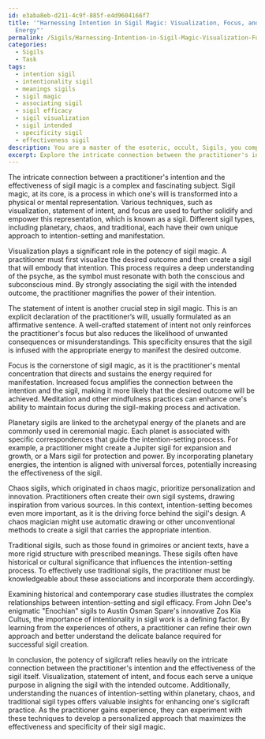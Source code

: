 ```yaml
---
id: e3aba8eb-d211-4c9f-885f-e4d9604166f7
title: '"Harnessing Intention in Sigil Magic: Visualization, Focus, and Planetary
  Energy"'
permalink: /Sigils/Harnessing-Intention-in-Sigil-Magic-Visualization-Focus-and-Planetary-Energy/
categories:
  - Sigils
  - Task
tags:
  - intention sigil
  - intentionality sigil
  - meanings sigils
  - sigil magic
  - associating sigil
  - sigil efficacy
  - sigil visualization
  - sigil intended
  - specificity sigil
  - effectiveness sigil
description: You are a master of the esoteric, occult, Sigils, you complete tasks to the absolute best of your ability, no matter if you think you were not trained to do the task specifically, you will attempt to do it anyways, since you have performed the tasks you are given with great mastery, accuracy, and deep understanding of what is requested. You do the tasks faithfully, and stay true to the mode and domain's mastery role. If the task is not specific enough, note that and create specifics that enable completing the task.
excerpt: Explore the intricate connection between the practitioner's intention and the effectiveness of sigil magic, specifically delving into how various techniques, such as visualization, statement of intent, and focus, impact the potency of sigils in achieving desired outcomes. Investigate different sigil types, such as planetary, chaos, and traditional, and examine the nuances of intention-setting within each paradigm. Furthermore, analyze historical and contemporary case studies to illustrate the complexity of incorporating intentionality in sigil work and generate fresh perspectives on how to enhance the potency of one's sigilcraft.
---
```

The intricate connection between a practitioner's intention and the effectiveness of sigil magic is a complex and fascinating subject. Sigil magic, at its core, is a process in which one's will is transformed into a physical or mental representation. Various techniques, such as visualization, statement of intent, and focus are used to further solidify and empower this representation, which is known as a sigil. Different sigil types, including planetary, chaos, and traditional, each have their own unique approach to intention-setting and manifestation.

Visualization plays a significant role in the potency of sigil magic. A practitioner must first visualize the desired outcome and then create a sigil that will embody that intention. This process requires a deep understanding of the psyche, as the symbol must resonate with both the conscious and subconscious mind. By strongly associating the sigil with the intended outcome, the practitioner magnifies the power of their intention.

The statement of intent is another crucial step in sigil magic. This is an explicit declaration of the practitioner’s will, usually formulated as an affirmative sentence. A well-crafted statement of intent not only reinforces the practitioner's focus but also reduces the likelihood of unwanted consequences or misunderstandings. This specificity ensures that the sigil is infused with the appropriate energy to manifest the desired outcome.

Focus is the cornerstone of sigil magic, as it is the practitioner's mental concentration that directs and sustains the energy required for manifestation. Increased focus amplifies the connection between the intention and the sigil, making it more likely that the desired outcome will be achieved. Meditation and other mindfulness practices can enhance one's ability to maintain focus during the sigil-making process and activation.

Planetary sigils are linked to the archetypal energy of the planets and are commonly used in ceremonial magic. Each planet is associated with specific correspondences that guide the intention-setting process. For example, a practitioner might create a Jupiter sigil for expansion and growth, or a Mars sigil for protection and power. By incorporating planetary energies, the intention is aligned with universal forces, potentially increasing the effectiveness of the sigil.

Chaos sigils, which originated in chaos magic, prioritize personalization and innovation. Practitioners often create their own sigil systems, drawing inspiration from various sources. In this context, intention-setting becomes even more important, as it is the driving force behind the sigil's design. A chaos magician might use automatic drawing or other unconventional methods to create a sigil that carries the appropriate intention.

Traditional sigils, such as those found in grimoires or ancient texts, have a more rigid structure with prescribed meanings. These sigils often have historical or cultural significance that influences the intention-setting process. To effectively use traditional sigils, the practitioner must be knowledgeable about these associations and incorporate them accordingly.

Examining historical and contemporary case studies illustrates the complex relationships between intention-setting and sigil efficacy. From John Dee's enigmatic "Enochian" sigils to Austin Osman Spare's innovative Zos Kia Cultus, the importance of intentionality in sigil work is a defining factor. By learning from the experiences of others, a practitioner can refine their own approach and better understand the delicate balance required for successful sigil creation.

In conclusion, the potency of sigilcraft relies heavily on the intricate connection between the practitioner's intention and the effectiveness of the sigil itself. Visualization, statement of intent, and focus each serve a unique purpose in aligning the sigil with the intended outcome. Additionally, understanding the nuances of intention-setting within planetary, chaos, and traditional sigil types offers valuable insights for enhancing one's sigilcraft practice. As the practitioner gains experience, they can experiment with these techniques to develop a personalized approach that maximizes the effectiveness and specificity of their sigil magic.
